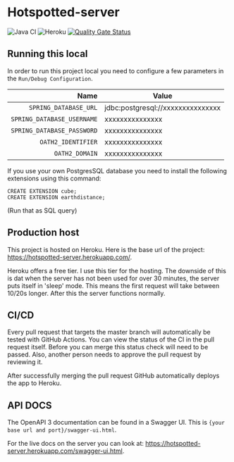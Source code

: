 # Hotspotted-server
![Java CI](https://github.com/FontysOamk2020/group2_backend/workflows/Java%20CI/badge.svg)
![Heroku](https://heroku-badge.herokuapp.com/?app=hotspotted-server&svg=1)
[![Quality Gate Status](https://sonarcloud.io/api/project_badges/measure?project=FontysOamk2020_group2_backend&metric=alert_status)](https://sonarcloud.io/dashboard?id=FontysOamk2020_group2_backend)

## Running this local
In order to run this project local you need to configure a few parameters in the `Run/Debug Configuration`.

| Name | Value |
| ---:| --- |
| `SPRING_DATABASE_URL` | jdbc:postgresql://xxxxxxxxxxxxxxx |
| `SPRING_DATABASE_USERNAME` | xxxxxxxxxxxxxxx |
| `SPRING_DATABASE_PASSWORD` | xxxxxxxxxxxxxxx |
| `OATH2_IDENTIFIER` | xxxxxxxxxxxxxxx |
| `OATH2_DOMAIN` | xxxxxxxxxxxxxxx |

If you use your own PostgresSQL database you need to install the following extensions using this command:
```
CREATE EXTENSION cube;
CREATE EXTENSION earthdistance;
```
(Run that as SQL query)
## Production host
This project is hosted on Heroku. Here is the base url of the project: https://hotspotted-server.herokuapp.com/.

Heroku offers a free tier. I use this tier for the hosting. The downside of this is dat when the server has not been used for over 30 minutes, the server puts itself in 'sleep' mode. This means the first request will take between 10/20s longer. After this the server functions normally.

## CI/CD
Every pull request that targets the master branch will automatically be tested with GitHub Actions. You can view the status of the CI in the pull request itself. Before you can merge this status check will need to be passed. Also, another person needs to approve the pull request by reviewing it.

After successfully merging the pull request GitHub automatically deploys the app to Heroku.

## API DOCS
The OpenAPI 3 documentation can be found in a Swagger UI. This is `{your base url and port}/swagger-ui.html`.

For the live docs on the server you can look at: https://hotspotted-server.herokuapp.com/swagger-ui.html.